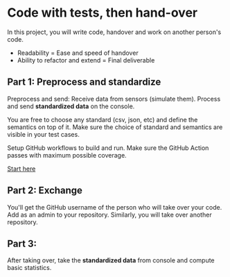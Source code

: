 # Code with tests, then hand-over

In this project, you will write code, handover and work on another person's code. 

- Readability = Ease and speed of handover
- Ability to refactor and extend = Final deliverable

## Part 1: Preprocess and standardize

Preprocess and send: Receive data from sensors (simulate them). Process and send **standardized data** on the console.

You are free to choose any standard (csv, json, etc) and define the semantics on top of it.
Make sure the choice of standard and semantics are visible in your test cases.

Setup GitHub workflows to build and run. Make sure the GitHub Action passes with maximum possible coverage.

[Start here](https://classroom.github.com/a/En7Wghu1)

## Part 2: Exchange

You'll get the GitHub username of the person who will take over your code. Add as an admin to your repository.
Similarly, you will take over another repository.

## Part 3: 

After taking over, take the **standardized data** from console and compute basic statistics.
